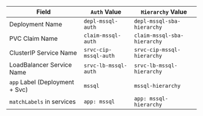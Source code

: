 | Field                          | `Auth` Value                   | `Hierarchy` Value                   |
| ------------------------------ | ------------------------------ | ----------------------------------- |
| Deployment Name                | `depl-mssql-auth`          | `depl-mssql-sba-hierarchy`          |
| PVC Claim Name                 | `claim-mssql-auth`         | `claim-mssql-sba-hierarchy`         |
| ClusterIP Service Name         | `srvc-cip-mssql-auth`    | `srvc-cip-mssql-hierarchy`    |
| LoadBalancer Service Name      | `srvc-lb-mssql-auth` | `srvc-lb-mssql-hierarchy` |
| `app` Label (Deployment + Svc) | `mssql`                        | `mssql-hierarchy`                   |
| `matchLabels` in services      | `app: mssql`                   | `app: mssql-hierarchy`              |
